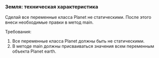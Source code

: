 
### Земля: техническая характеристика

Сделай все переменные класса Planet не статическими.
После этого внеси необходимые правки в метод main.


Требования:
1.	Все переменные класса Planet должны быть не статическими.
2.	В методе main должны присваиваться значения всем переменным объекта Planet earth.



